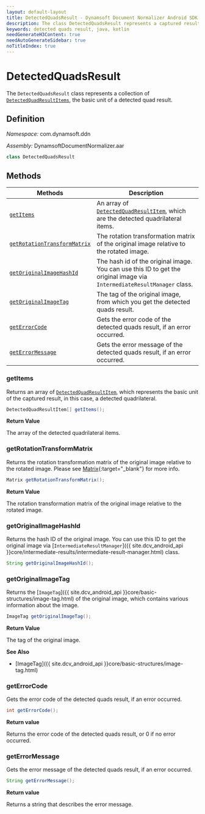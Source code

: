```yaml
---
layout: default-layout
title: DetectedQuadsResult - Dynamsoft Document Normalizer Android SDK API Reference
description: The class DetectedQuadsResult represents a captured result whose type is detected quads, which contains an array of DetectedQuadResultItems and the rotation transformation matrix of the original image relative to the rotated image.
keywords: detected quads result, java, kotlin
needGenerateH3Content: true
needAutoGenerateSidebar: true
noTitleIndex: true
---
```


# DetectedQuadsResult

The `DetectedQuadsResult` class represents a collection of [`DetectedQuadResultItems`](detected-quad-result-item.md), the basic unit of a detected quad result.

## Definition

*Namespace:* com.dynamsoft.ddn

*Assembly:* DynamsoftDocumentNormalizer.aar

```java
class DetectedQuadsResult
```

## Methods

| Methods | Description |
| ---------- | ----------- |
| [`getItems`](#getitems) | An array of [`DetectedQuadResultItem`](./detected-quad-result-item.md), which are the detected quadrilateral items. |
| [`getRotationTransformMatrix`](#getrotationtransformmatrix) | The rotation transformation matrix of the original image relative to the rotated image. |
| [`getOriginalImageHashId`](#getoriginalimagehashid) | The hash id of the original image. You can use this ID to get the original image via `IntermediateResultManager` class. |
| [`getOriginalImageTag`](#getoriginalimagetag) | The tag of the original image, from which you get the detected quads result. |
| [`getErrorCode`](#geterrorcode) | Gets the error code of the detected quads result, if an error occurred. |
| [`getErrorMessage`](#geterrormessage) | Gets the error message of the detected quads result, if an error occurred. |

### getItems

Returns an array of [`DetectedQuadResultItem`](./detected-quad-result-item.md), which represents the basic unit of the captured result, in this case, a detected quadrilateral.

```java
DetectedQuadResultItem[] getItems();
```

**Return Value**

The array of the detected quadrilateral items.

### getRotationTransformMatrix

Returns the rotation transformation matrix of the original image relative to the rotated image. Please see [Matrix](https://developer.android.com/reference/android/opengl/Matrix){:target="_blank"} for more info.

```java
Matrix getRotationTransformMatrix();
```

**Return Value**

The rotation transformation matrix of the original image relative to the rotated image.

### getOriginalImageHashId

Returns the hash ID of the original image. You can use this ID to get the original image via [`IntermediateResultManager`]({{ site.dcv_android_api }}core/intermediate-results/intermediate-result-manager.html) class.

```java
String getOriginalImageHashId();
```

### getOriginalImageTag

Returns the [`ImageTag`]({{ site.dcv_android_api }}core/basic-structures/image-tag.html) of the original image, which contains various information about the image.

```java
ImageTag getOriginalImageTag();
```

**Return Value**

The tag of the original image.

**See Also**

* [ImageTag]({{ site.dcv_android_api }}core/basic-structures/image-tag.html)

### getErrorCode

Gets the error code of the detected quads result, if an error occurred.

```java
int getErrorCode();
```

**Return value**

Returns the error code of the detected quads result, or 0 if no error occurred.

### getErrorMessage

Gets the error message of the detected quads result, if an error occurred.

```java
String getErrorMessage();
```

**Return value**

Returns a string that describes the error message.
